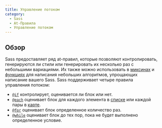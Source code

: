 ```yaml
---
title: Управление потоком
category:
  - Sass
  - At-Правила
  - Управление потоком
---
```


## Обзор

Sass предоставляет ряд at-правил, которые позволяют контролировать, генерируются ли стили или генерировать их несколько раз с небольшими вариациями. Их также можно использовать в [миксинах](mixin) и [функциях](function) для написания небольших алгоритмов, упрощающих написание вашего Sass. Sass поддерживает четыре правила управления потоком:

* [`@if`](control/if) контролирует, оценивается ли блок или нет.
* [`@each`](control/each) оценивает блок для каждого элемента в [списке](../../values/lists) или каждой пары в [карте](../../values/maps).
* [`@for`](control/for) оценивает блок определенное количество раз.
* [`@while`](control/while) оценивает блок до тех пор, пока не будет выполнено определенное условие.
